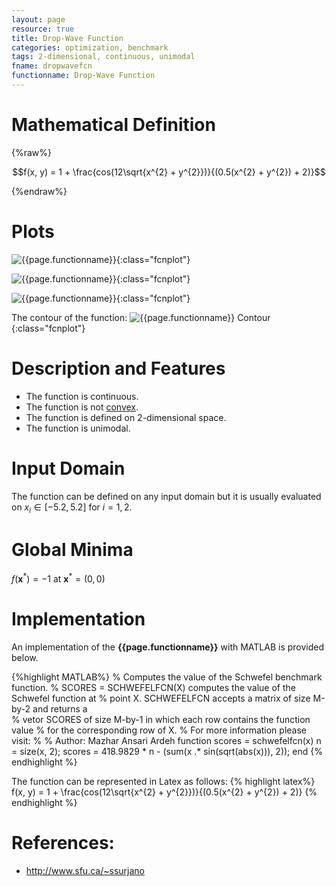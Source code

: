 ```yaml
---
layout: page
resource: true
title: Drop-Wave Function
categories: optimization, benchmark
tags: 2-dimensional, continuous, unimodal
fname: dropwavefcn
functionname: Drop-Wave Function
---
```

<head>
	<script type="text/x-mathjax-config">
	  MathJax.Hub.Config({tex2jax: {inlineMath: [['$','$'], ['\\(','\\)']]}});
	</script>
	<script type="text/javascript" async
	  src="https://cdn.mathjax.org/mathjax/latest/MathJax.js?config=TeX-AMS_CHTML">
	</script>
</head>


# Mathematical Definition

{%raw%}

$$f(x, y) = 1 + \frac{cos(12\sqrt{x^{2} + y^{2}})}{(0.5(x^{2} + y^{2}) + 2)}$$

{%endraw%}

# Plots
![{{page.functionname}}]({{site.baseurl}}/benchmarkfcns/plots/{{page.fname}}.png){:class="fcnplot"}

![{{page.functionname}}]({{site.baseurl}}/benchmarkfcns/plots/{{page.fname}}_2.png){:class="fcnplot"}

![{{page.functionname}}]({{site.baseurl}}/benchmarkfcns/plots/{{page.fname}}_3.png){:class="fcnplot"}

The contour of the function: 
![{{page.functionname}} Contour]({{site.baseurl}}/benchmarkfcns/plots/{{page.fname}}_contour.png){:class="fcnplot"}

# Description and Features
* The function is continuous.
* The function is not [convex](https://en.wikipedia.org/wiki/Convex_function).
* The function is defined on 2-dimensional space. 
* The function is unimodal.

# Input Domain
The function can be defined on any input domain but it is usually evaluated on $x_i \in [-5.2, 5.2]$ for $i = 1, 2$.

# Global Minima
$f(\textbf{x}^{\ast}) = -1$ at $\textbf{x}^{\ast} = (0, 0)$

# Implementation
An implementation of the **{{page.functionname}}** with MATLAB is provided below. 

{%highlight MATLAB%}
% Computes the value of the Schwefel benchmark function.
% SCORES = SCHWEFELFCN(X) computes the value of the Schwefel function at 
% point X. SCHWEFELFCN accepts a matrix of size M-by-2 and returns a  
% vetor SCORES of size M-by-1 in which each row contains the function value 
% for the corresponding row of X.
% For more information please visit: 
% 
% Author: Mazhar Ansari Ardeh
function scores = schwefelfcn(x)
    n = size(x, 2);
    scores = 418.9829 * n - (sum(x .* sin(sqrt(abs(x))), 2));
end
{% endhighlight %}

The function can be represented in Latex as follows:
{% highlight latex%}
f(x, y) = 1 + \frac{cos(12\sqrt{x^{2} + y^{2}})}{(0.5(x^{2} + y^{2}) + 2)}
{% endhighlight %}

# References:
* http://www.sfu.ca/~ssurjano